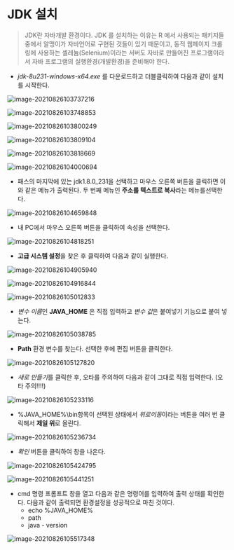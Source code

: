 # JDK 설치

> JDK란 자바개발 환경이다. JDK 를 설치하는 이유는 R 에서 사용되는 패키지들 중에서 알맹이가 자바언어로 구현된 것들이 있기 때문이고, 동적 웹페이지 크롤링에 사용하는 셀레늄(Selenium)이라는 서버도 자바로 만들어진 프로그램이라서 자바 프로그램의 실행환경(개발환경)을 준비해야 한다.

* *jdk-8u231-windows-x64.exe* 를 다운로드하고 더블클릭하여 다음과 같이 설치를 시작한다.

![image-20210826103737216](md-images/image-20210826103737216.png)

![image-20210826103748853](md-images/image-20210826103748853.png)

![image-20210826103800249](md-images/image-20210826103800249.png)

![image-20210826103809104](md-images/image-20210826103809104.png)

![image-20210826103818669](md-images/image-20210826103818669.png)

![image-20210826104000694](md-images/image-20210826104000694.png)



* 패스의 마지막에 있는 jdk1.8.0_231을 선택하고 마우스 오른쪽 버튼을 클릭하면 이와 같은 메뉴가 출력된다. 두 번째 메뉴인 **주소를 텍스트로 복사**라는 메뉴를선택한다.

![image-20210826104659848](md-images/image-20210826104659848.png)



* 내 PC에서 마우스 오른쪽 버튼을 클릭하여 속성을 선택한다.

![image-20210826104818251](md-images/image-20210826104818251.png)



* **고급 시스템 설정**을 찾은 후 클릭하여 다음과 같이 실행한다.

![image-20210826104905940](md-images/image-20210826104905940.png)

![image-20210826104916844](md-images/image-20210826104916844.png)

![image-20210826105012833](md-images/image-20210826105012833.png)



* *변수 이름*인 **JAVA_HOME** 은 직접 입력하고 *변수 값*은 붙여넣기 기능으로 붙여 넣는다. 

![image-20210826105038785](md-images/image-20210826105038785.png)



* **Path** 환경 변수를 찾는다. 선택한 후에 편집 버튼을 클릭한다.

![image-20210826105127820](md-images/image-20210826105127820.png)



* *새로 만들기*를 클릭한 후, 오타를 주의하여 다음과 같이 그대로 직접 입력한다. (오타 주의!!!!)

![image-20210826105233116](md-images/image-20210826105233116.png)

* %JAVA_HOME%\bin항목이 선택된 상태에서 *위로이동*이라는 버튼을 여러 번 클릭해서 **제일 위**로 올린다.

![image-20210826105236734](md-images/image-20210826105236734.png)



* *확인* 버튼을 클릭하여 창을 나온다.

![image-20210826105424795](md-images/image-20210826105424795.png)

![image-20210826105441251](md-images/image-20210826105441251.png)



* cmd 명령 프롬프트 창을 열고 다음과 같은 명령어를 입력하여 출력 상태를 확인한다. 다음과 같이 출력되면 환경설정을 성공적으로 마친 것이다.
  * echo %JAVA_HOME%
  * path
  * java - version

![image-20210826105517348](md-images/image-20210826105517348.png)





